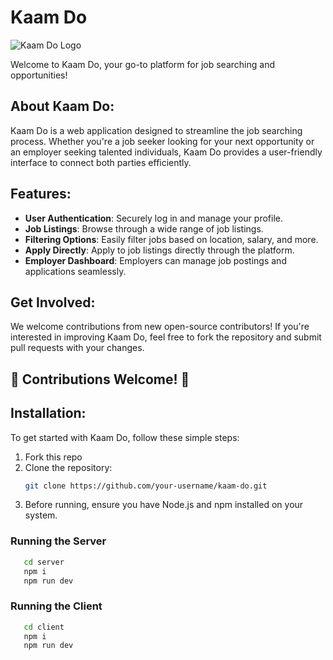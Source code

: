 # Kaam Do 

![Kaam Do Logo](https://github.com/PatilHarshh/Kaam-Do/blob/main/client/src/assets/banner.png)

Welcome to Kaam Do, your go-to platform for job searching and opportunities!

## About Kaam Do:

Kaam Do is a web application designed to streamline the job searching process. Whether you're a job seeker looking for your next opportunity or an employer seeking talented individuals, Kaam Do provides a user-friendly interface to connect both parties efficiently.

## Features:

- **User Authentication**: Securely log in and manage your profile.
- **Job Listings**: Browse through a wide range of job listings.
- **Filtering Options**: Easily filter jobs based on location, salary, and more.
- **Apply Directly**: Apply to job listings directly through the platform.
- **Employer Dashboard**: Employers can manage job postings and applications seamlessly.


## Get Involved:
We welcome contributions from new open-source contributors! If you're interested in improving Kaam Do, feel free to fork the repository and submit pull requests with your changes.

## 🌟 Contributions Welcome! 🌟

## Installation:

To get started with Kaam Do, follow these simple steps:
1. Fork this repo
2. Clone the repository:
   ```bash
   git clone https://github.com/your-username/kaam-do.git
3. Before running, ensure you have Node.js and npm installed on your system.
### Running the Server
```bash
   cd server
   npm i
   npm run dev
```
### Running the Client
```bash
   cd client
   npm i
   npm run dev
```
